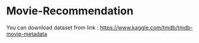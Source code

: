 # Movie-Recommendation
You can download dataset from link :
https://www.kaggle.com/tmdb/tmdb-movie-metadata
